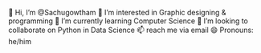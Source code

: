 👋 Hi, I’m @Sachugowtham
👀 I’m interested in Graphic designing & programming
🌱 I’m currently learning Computer Science
💞️ I’m looking to collaborate on Python in Data Science
📫 reach me via email
😄 Pronouns: he/him
